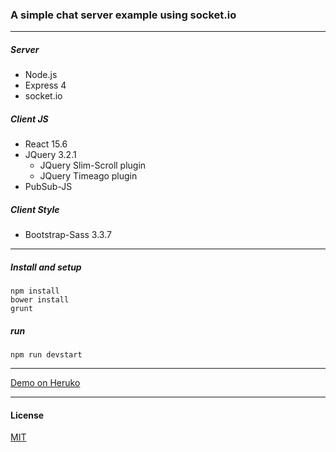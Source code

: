### A simple chat server example using socket.io
----

##### Server
* Node.js
* Express 4
* socket.io

##### Client JS
* React 15.6
* JQuery 3.2.1
  * JQuery Slim-Scroll plugin
  * JQuery Timeago plugin
* PubSub-JS

##### Client Style
* Bootstrap-Sass 3.3.7

---
##### Install and setup
```
npm install
bower install
grunt
```

##### run
```
npm run devstart
```

---
[Demo on Heruko](https://chat-socket-example-mtimmer.herokuapp.com/)

----

#### License
[MIT](LICENSE)
